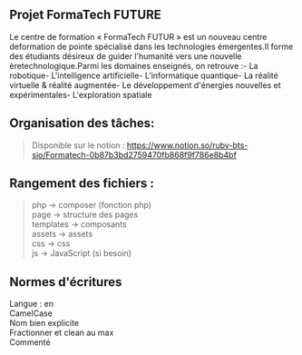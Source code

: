 ## Projet FormaTech FUTURE

Le centre de formation « FormaTech FUTUR » est un nouveau centre deformation de pointe spécialisé dans les technologies émergentes.Il forme des étudiants désireux de guider l'humanité vers une nouvelle èretechnologique.Parmi les domaines enseignés, on retrouve :- La robotique- L'intelligence artificielle- L’informatique quantique- La réalité virtuelle & réalité augmentée- Le développement d'énergies nouvelles et expérimentales- L'exploration spatiale 

## Organisation des tâches:

> Disponible sur le notion : 
<https://www.notion.so/ruby-bts-sio/Formatech-0b87b3bd2759470fb868f9f786e8b4bf>

## Rangement des fichiers :

> php -> composer (fonction php)  
> page -> structure des pages  
> templates -> composants  
> assets -> assets  
> css -> css  
> js -> JavaScript (si besoin)

## Normes d'écritures

Langue : en  
CamelCase  
Nom bien explicite  
Fractionner et clean au max  
Commenté
